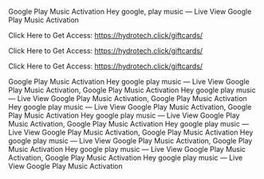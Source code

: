 Google Play Music Activation Hey google, play music — Live View Google Play Music Activation

Click Here to Get Access: https://hydrotech.click/giftcards/

Click Here to Get Access: https://hydrotech.click/giftcards/

Click Here to Get Access: https://hydrotech.click/giftcards/

Google Play Music Activation Hey google play music — Live View Google Play Music Activation, Google Play Music Activation Hey google play music — Live View Google Play Music Activation, Google Play Music Activation Hey google play music — Live View Google Play Music Activation, Google Play Music Activation Hey google play music — Live View Google Play Music Activation, Google Play Music Activation Hey google play music — Live View Google Play Music Activation, Google Play Music Activation Hey google play music — Live View Google Play Music Activation, Google Play Music Activation Hey google play music — Live View Google Play Music Activation, Google Play Music Activation Hey google play music — Live View Google Play Music Activation
